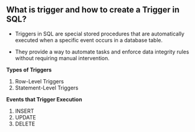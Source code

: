 ## What is trigger and how to create a Trigger in SQL?

- Triggers in SQL are special stored procedures that are automatically executed when a specific event occurs in a database table.

- They provide a way to automate tasks and enforce data integrity rules without requiring manual intervention.

**Types of Triggers**

1. Row-Level Triggers
2. Statement-Level Triggers

**Events that Trigger Execution**

1. INSERT
2. UPDATE
3. DELETE
